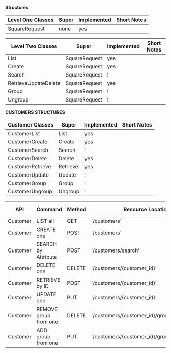 **Structures**

| Level One Classes | Super| Implemented|Short Notes
|---|---|---|---|
|SquareRequest| none |yes|

| Level Two Classes |Super| Implemented|Short Notes
|---|---|---|---|
|List | SquareRequest|yes
|Create | SquareRequest|yes
|Search | SquareRequest| !
|RetrieveUpdateDelete | SquareRequest|yes
|Group | SquareRequest| !
|Ungroup| SquareRequest| !

**CUSTOMERS STRUCTURES**

| Customer Classes |Super| Implemented|Short Notes
|---|---|---|---|
|CustomerList|List|yes
|CustomerCreate|Create|yes
|CustomerSearch|Search| !
|CustomerDelete|Delete|yes
|CustomerRetrieve|Retrieve|yes
|CustomerUpdate|Update| !
|CustomerGroup|Group| !
|CustomerUngroup|Ungroup| !


| API | Command| Method | Resource Location | Class | Square Docs | Additional Information
|---|---|---|---|---|---|---|
|Customer| LIST all | GET| '/customers' | CustomerList |[LIST](https://developer.squareup.com/reference/square/customers-api/list-customers)
|Customer| CREATE one| POST|'/customers'| CustomerCreate|[CREATE](https://developer.squareup.com/reference/square/customers-api/create-customer)
|Customer| SEARCH by Attribute | POST|'/customers/search' | CustomerRetrieve| [SEARCH](https://developer.squareup.com/reference/square/customers-api/search-customers)
|Customer|DELETE one| DELETE |'/customers/{customer_id}' |CustomerDelete | [DELETE](https://developer.squareup.com/reference/square/customers-api/delete-customer)
|Customer| RETRIEVE by ID | POST|'/customers/{customer_id}' | CustomerRetrieve|[RETRIEVE](https://developer.squareup.com/reference/square/customers-api/retrieve-customer)
|Customer|UPDATE one |PUT |'/customers/{customer_id}' | ! | [UPDATE](https://developer.squareup.com/reference/square/customers-api/update-customer)|[Version Control](https://developer.squareup.com/docs/customers-api/use-the-api/keep-records#update-a-customer-profile)
|Customer|REMOVE group from one |DELETE |'/customers/{customer_id}/groups/{group_id}' | ! | [Remove GROUP](https://developer.squareup.com/reference/square/customers-api/remove-group-from-customer)
|Customer|ADD group from one |PUT |'/customers/{customer_id}/groups/{group_id}' | ! | [Add GROUP](https://developer.squareup.com/reference/square/customers-api/add-group-to-customer)





